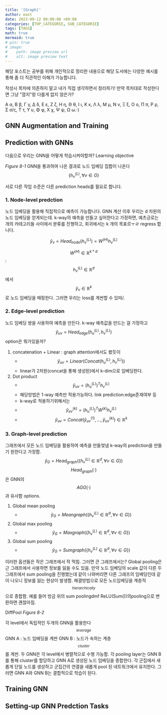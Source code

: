 ```yaml
---
title: '[Graph]'
author: east
date: 2023-09-12 00:00:00 +09:00
categories: [TOP_CATEGORIE, SUB_CATEGORIE]
tags: [TAGS]
math: true
mermaid: true
# pin: true
# image:
#    path: image preview url
#    alt: image preview text
---
```


해당 포스트는 공부를 위해 개인적으로 정리한 내용으로 해당 도서에는 다양한 예시를 통해 좀 더 직관적인 이해가 가능합니다.

작성시 목차에 의존하지 말고 내가 직접 생각하면서 정리하기!
만약 목차대로 작성한다면 그냥 "깜지"랑 다를게 없지 않은가?

Α α, Β β, Γ γ, Δ δ, Ε ε, Ζ ζ, Η η, Θ θ, Ι ι, Κ κ, Λ λ, Μ μ, Ν ν, Ξ ξ, Ο ο, Π π, Ρ ρ, Σ σ/ς, Τ τ, Υ υ, Φ φ, Χ χ, Ψ ψ, Ω ω.⋅)

## GNN Augmentation and Training

## Prediction with GNNs

다음으로 우리는 GNN을 어떻게 학습시켜야할까?
Learning objective

_Figure 8-1_
GNN을 통과하여 나온 결과로 노드 임베딩 집합이 나온다 $$\{h_v^{(L)}, \forall v \in G\}$$

서로 다른 작업 수준은 다른 prediction heads를 필요로 합니다.
### 1. Node-level predction

노드 임베딩을 활용해 직접적으로 예측이 가능합니다. GNN 계산 이후 우리는 d 차원의 노드 임베딩을 얻게되는데.
k-way의 예측을 만들고 싶어한다고 가정하면, 예츠긍로는 개의 카테고리들 사이에서 분류를 진행하고, 회귀에서는 k 개의 목표르ㅜㄹ regress 합니다.

$$\hat{y}_v=Head_{node}(h_v^{(L)})=W^{(H)}h_v^{(L)}$$

$$W^{(H)} \in \mathbb{R}^{k * d}$$ : $$h^{(L)}_v \in \mathbb{R}^{d}$$에서 $$\hat{y}_v \in \mathbb{R}^k$$로 노드 임베딩을 매핑한다. 그러면 우리는 loss를 계싼할 수 있따/.

### 2. Edge-level prediction

노드 임베딩 쌍을 사용하여 예측을 만든다. k-way 예측값을 만드는 걸 가정하고 $$\hat{y}_{uv}=Head_{edge}(h_u^{(L)},h_v^{(L)})$$ 
option은 뭐가있을까?
1. concatenation + Linear : graph attention에서도 봤듯이 
    - $$\hat{y}_{uv}=Linear(Concat(h_u^{(L)},h_v^{(L)}))$$ 
    - linear가 2차원(concat을 통해 생성된)에서 k-dim으로 임베딩한다.
2. Dot product
    - $$\hat{y}_{uv}=(h_u^{(L)})^Th_v^{(L)}$$ 
    - 해당방법은 1-way 예측만 적용가능하다. link prediction:edge존재여부 등
    - k-way로 적용하기위해서는
    - $$\hat{y}_{uv}^{(k)}=(h_u^{(L)})^TW^{(k)}h_v^{(L)}$$ 
    - $$\hat{y}_{uv}=Concat(\hat{y}_{uv}^{(1)},..., \hat{y}_{uv}^{(k)}) \in \mathbb{R}^k$$ 


### 3. Graph-level prediction

그래프에서 모든 노드 임베딩을 활용하여 예측을 만들엊냄
k-way의 prediction을 만들기 원한다고 가정함.
$$\hat{y}_{G}=Head_{graph}(\{h_v^{(L)} \in \mathbb{R}^d,\forall v \in G\})$$ 
$$Head_{graph}(\cdot)$$은 GNN의 $$AGG(\cdot)$$과 유사함
options.
1. Global mean pooling
   - $$\hat{y}_{G}=Mean{graph}(\{h_v^{(L)} \in \mathbb{R}^d,\forall v \in G\})$$ 
2. Global max pooling
   - $$\hat{y}_{G}=Max{graph}(\{h_v^{(L)} \in \mathbb{R}^d,\forall v \in G\})$$ 
3. Global sum pooling
   - $$\hat{y}_{G}=Sum{graph}(\{h_v^{(L)} \in \mathbb{R}^d,\forall v \in G\})$$ 

이러한 옵션들은 작은 그래프에서 작 먹힘. 그러면 큰 그래프에서는?
Global pooling은 근 그래프에서 사용하면 정보를 잃을 수도 있음.
만약 노드 임베딩의 scale 값이 다른 두 그래프에서 sum pooling을 진행했는데 같이 나와버리면 다른 그래프의 임베딩인데 같이 나오니 정보를 잃는 현상이 발생함.
해결방법으로 모든 노드임베딩을 계층적$$_{hierarchically}$$으로 종합함.
예를 들어 방금 위의 sum poolingdmf ReLU(Sum())의pooling으로 변환하면 괜찮아짐.

DiffPool
_Figure 8-2_

각 level에서 독립적인 두개의 GNN을 활용한다$$_{leverage}$$
GNN A : 노드 임베딩을 계싼
GNN B : 노드가 속하는 계층$$_{cluster}$$를 계싼.
두 GNN은 각 level에서 병렬적으로 수행 가능함.
각 pooling layer는 GNN B를 통해 cluster를 할당하고 GNN A로 생성된 노드 임베딩을 종합한다.
각 군집에서 새롭게 단일 노드를 생성하고 군집간의 연결을 새롭게 pool 된 네트워크에서 유지한다. 그러면 GNN A와 GNN B는 결합적으로 학습이 된다.

## Training GNN


## Setting-up GNN Predction Tasks

<br><br>
---












